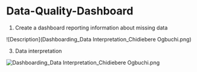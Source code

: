 # Data-Quality-Dashboard

1. Create a dashboard reporting information about missing data
   
![Description](Dashboarding_Data Interpretation_Chidiebere Ogbuchi.png)

3. Data interpretation


![Dashboarding_Data Interpretation_Chidiebere Ogbuchi.png]()
